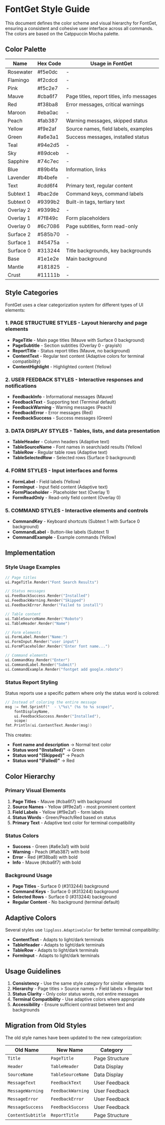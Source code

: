 # FontGet Style Guide

This document defines the color scheme and visual hierarchy for FontGet, ensuring a consistent and cohesive user interface across all commands. The colors are based on the Catppuccin Mocha palette.

## Color Palette

| Name       | Hex Code | Usage in FontGet                    |
|------------|----------|-------------------------------------|
| Rosewater  | #f5e0dc  | -                                   |
| Flamingo   | #f2cdcd  | -                                   |
| Pink       | #f5c2e7  | -                                   |
| Mauve      | #cba6f7  | Page titles, report titles, info messages |
| Red        | #f38ba8  | Error messages, critical warnings   |
| Maroon     | #eba0ac  | -                                   |
| Peach      | #fab387  | Warning messages, skipped status    |
| Yellow     | #f9e2af  | Source names, field labels, examples |
| Green      | #a6e3a1  | Success messages, installed status  |
| Teal       | #94e2d5  | -                                   |
| Sky        | #89dceb  | -                                   |
| Sapphire   | #74c7ec  | -                                   |
| Blue       | #89b4fa  | Information, links                  |
| Lavender   | #b4befe  | -                                   |
| Text       | #cdd6f4  | Primary text, regular content       |
| Subtext 1  | #bac2de  | Command keys, command labels        |
| Subtext 0  | #9399b2  | Built-in tags, tertiary text        |
| Overlay 2  | #9399b2  | -                                   |
| Overlay 1  | #7f849c  | Form placeholders                   |
| Overlay 0  | #6c7086  | Page subtitles, form read-only      |
| Surface 2  | #585b70  | -                                   |
| Surface 1  | #45475a  | -                                   |
| Surface 0  | #313244  | Title backgrounds, key backgrounds  |
| Base       | #1e1e2e  | Main background                     |
| Mantle     | #181825  | -                                   |
| Crust      | #11111b  | -                                   |

## Style Categories

FontGet uses a clear categorization system for different types of UI elements:

### 1. PAGE STRUCTURE STYLES - Layout hierarchy and page elements
- **PageTitle** - Main page titles (Mauve with Surface 0 background)
- **PageSubtitle** - Section subtitles (Overlay 0 - grayish)
- **ReportTitle** - Status report titles (Mauve, no background)
- **ContentText** - Regular text content (Adaptive colors for terminal compatibility)
- **ContentHighlight** - Highlighted content (Yellow)

### 2. USER FEEDBACK STYLES - Interactive responses and notifications
- **FeedbackInfo** - Informational messages (Mauve)
- **FeedbackText** - Supporting text (Terminal default)
- **FeedbackWarning** - Warning messages (Peach)
- **FeedbackError** - Error messages (Red)
- **FeedbackSuccess** - Success messages (Green)

### 3. DATA DISPLAY STYLES - Tables, lists, and data presentation
- **TableHeader** - Column headers (Adaptive text)
- **TableSourceName** - Font names in search/add results (Yellow)
- **TableRow** - Regular table rows (Adaptive text)
- **TableSelectedRow** - Selected rows (Surface 0 background)

### 4. FORM STYLES - Input interfaces and forms
- **FormLabel** - Field labels (Yellow)
- **FormInput** - Input field content (Adaptive text)
- **FormPlaceholder** - Placeholder text (Overlay 1)
- **FormReadOnly** - Read-only field content (Overlay 0)

### 5. COMMAND STYLES - Interactive elements and controls
- **CommandKey** - Keyboard shortcuts (Subtext 1 with Surface 0 background)
- **CommandLabel** - Button-like labels (Subtext 1)
- **CommandExample** - Example commands (Yellow)

## Implementation

### Style Usage Examples

```go
// Page titles
ui.PageTitle.Render("Font Search Results")

// Status messages
ui.FeedbackSuccess.Render("Installed")
ui.FeedbackWarning.Render("Skipped")
ui.FeedbackError.Render("Failed to install")

// Table content
ui.TableSourceName.Render("Roboto")
ui.TableHeader.Render("Name")

// Form elements
ui.FormLabel.Render("Name:")
ui.FormInput.Render("user input")
ui.FormPlaceholder.Render("Enter font name...")

// Command elements
ui.CommandKey.Render("Enter")
ui.CommandLabel.Render("Submit")
ui.CommandExample.Render("fontget add google.roboto")
```

### Status Report Styling

Status reports use a specific pattern where only the status word is colored:

```go
// Instead of coloring the entire message
msg := fmt.Sprintf("  - \"%s\" (%s to %s scope)", 
    fontDisplayName, 
    ui.FeedbackSuccess.Render("Installed"), 
    scope)
fmt.Println(ui.ContentText.Render(msg))
```

This creates:
- **Font name and description** → Normal text color
- **Status word "(Installed)"** → Green
- **Status word "(Skipped)"** → Peach
- **Status word "(Failed)"** → Red

## Color Hierarchy

### Primary Visual Elements
1. **Page Titles** - Mauve (#cba6f7) with background
2. **Source Names** - Yellow (#f9e2af) - most prominent content
3. **Field Labels** - Yellow (#f9e2af) - form labels
4. **Status Words** - Green/Peach/Red based on status
5. **Primary Text** - Adaptive text color for terminal compatibility

### Status Colors
- **Success** - Green (#a6e3a1) with bold
- **Warning** - Peach (#fab387) with bold
- **Error** - Red (#f38ba8) with bold
- **Info** - Mauve (#cba6f7) with bold

### Background Usage
- **Page Titles** - Surface 0 (#313244) background
- **Command Keys** - Surface 0 (#313244) background
- **Selected Rows** - Surface 0 (#313244) background
- **Regular Content** - No background (terminal default)

## Adaptive Colors

Several styles use `lipgloss.AdaptiveColor` for better terminal compatibility:

- **ContentText** - Adapts to light/dark terminals
- **TableHeader** - Adapts to light/dark terminals
- **TableRow** - Adapts to light/dark terminals
- **FormInput** - Adapts to light/dark terminals

## Usage Guidelines

1. **Consistency** - Use the same style category for similar elements
2. **Hierarchy** - Page titles > Source names > Field labels > Regular text
3. **Status Clarity** - Only color status words, not entire messages
4. **Terminal Compatibility** - Use adaptive colors where appropriate
5. **Accessibility** - Ensure sufficient contrast between text and backgrounds

## Migration from Old Styles

The old style names have been updated to the new categorization:

| Old Name | New Name | Category |
|----------|----------|----------|
| `Title` | `PageTitle` | Page Structure |
| `Header` | `TableHeader` | Data Display |
| `SourceName` | `TableSourceName` | Data Display |
| `MessageText` | `FeedbackText` | User Feedback |
| `MessageWarning` | `FeedbackWarning` | User Feedback |
| `MessageError` | `FeedbackError` | User Feedback |
| `MessageSuccess` | `FeedbackSuccess` | User Feedback |
| `ContentSubtitle` | `ReportTitle` | Page Structure |
